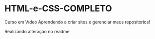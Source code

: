 # HTML-e-CSS-COMPLETO
 Curso em Vídeo
Aprendendo a criar sites e gerenciar meus repositorios!

Realizando alteração no readme